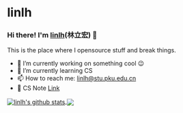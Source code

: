 # linlh
### Hi there! I'm [linlh](https://lightpixels.cn)(林立宏) 👋
This is the place where I opensource stuff and break things.

- 🔭 I’m currently working on something cool :wink:
- 🌱 I’m currently learning CS
- 📫 How to reach me: linlh@stu.pku.edu.cn
- 📘 CS Note [Link](linlh.gitbook.io/cs-notes/)

<a href="">
<img align="center" src="https://github-readme-stats.vercel.app/api?username=linlih&show_icons=true&include_all_commits=true" alt="linlh's github stats" />
</a>

<a href="">
<img align="center" src="https://github-readme-stats.vercel.app/api/top-langs/?username=linlih&layout=compact" />
</a>
